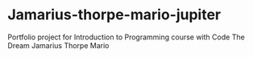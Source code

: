# Jamarius-thorpe-mario-jupiter
Portfolio project for Introduction to Programming course with Code The Dream
Jamarius Thorpe Mario
